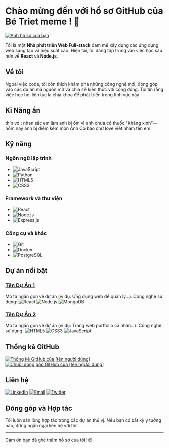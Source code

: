 # Chào mừng đến với hồ sơ GitHub của Bé Triet meme ! 👋

[![Ảnh hồ sơ của bạn](link-den-anh-dai-dien)](link-den-trang-ca-nhan-cua-ban)

Tôi là một **Nhà phát triển Web Full-stack** đam mê xây dựng các ứng dụng web sáng tạo và hiệu suất cao. Hiện tại, tôi đang tập trung vào việc học sâu hơn về **React** và **Node.js**.

## Về tôi

Ngoài việc code, tôi còn thích khám phá những công nghệ mới, đóng góp vào các dự án mã nguồn mở và chia sẻ kiến thức với cộng đồng. Tôi tin rằng việc học hỏi liên tục là chìa khóa để phát triển trong lĩnh vực này

## Kỉ Năng ẩn

thín vd : nhan sắc em làm anh bị ốm vì anh chưa có thuốc "Kháng xinh"--
          hôm nay anh bị điểm kém môn Anh Cô bảo chữ love viết nhầm tên em
          

## Kỹ năng

### Ngôn ngữ lập trình
- ![JavaScript](https://img.shields.io/badge/JavaScript-F7DF1E?style=for-the-badge&logo=javascript&logoColor=black)
- ![Python](https://img.shields.io/badge/Python-3776AB?style=for-the-badge&logo=python&logoColor=yellow)
- ![HTML5](https://img.shields.io/badge/HTML5-E34F26?style=for-the-badge&logo=html5&logoColor=white)
- ![CSS3](https://img.shields.io/badge/CSS3-1572B6?style=for-the-badge&logo=css3&logoColor=white)

### Framework và thư viện
- ![React](https://img.shields.io/badge/React-20232A?style=for-the-badge&logo=react&logoColor=61DAFB)
- ![Node.js](https://img.shields.io/badge/Node.js-339933?style=for-the-badge&logo=nodedotjs&logoColor=white)
- ![Express.js](https://img.shields.io/badge/Express.js-000000?style=for-the-badge&logo=express&logoColor=white)

### Công cụ và khác
- ![Git](https://img.shields.io/badge/Git-F05032?style=for-the-badge&logo=git&logoColor=white)
- ![Docker](https://img.shields.io/badge/Docker-2496ED?style=for-the-badge&logo=docker&logoColor=white)
- ![PostgreSQL](https://img.shields.io/badge/PostgreSQL-316192?style=for-the-badge&logo=postgresql&logoColor=white)

## Dự án nổi bật

### [Tên Dự Án 1](link-den-repo-du-an-1)
Mô tả ngắn gọn về dự án (ví dụ: Ứng dụng web để quản lý...).
Công nghệ sử dụng: ![React](https://img.shields.io/badge/React-20232A?style=for-the-badge&logo=react&logoColor=61DAFB) ![Node.js](https://img.shields.io/badge/Node.js-339933?style=for-the-badge&logo=nodedotjs&logoColor=white) ![MongoDB](https://img.shields.io/badge/MongoDB-47A248?style=for-the-badge&logo=mongodb&logoColor=white)

### [Tên Dự Án 2](link-den-repo-du-an-2)
Mô tả ngắn gọn về dự án (ví dụ: Trang web portfolio cá nhân...).
Công nghệ sử dụng: ![HTML5](https://img.shields.io/badge/HTML5-E34F26?style=for-the-badge&logo=html5&logoColor=white) ![CSS3](https://img.shields.io/badge/CSS3-1572B6?style=for-the-badge&logo=css3&logoColor=white) ![JavaScript](https://img.shields.io/badge/JavaScript-F7DF1E?style=for-the-badge&logo=javascript&logoColor=black)

## Thống kê GitHub

[![Thống kê GitHub của [tên người dùng]](https://github-readme-stats.vercel.app/api?username=your-username&show_icons=true&theme=material)](https://github.com/anuraghazra/github-readme-stats)
[![Chuỗi đóng góp GitHub của [tên người dùng]](https://github-readme-streak-stats.herokuapp.com/?user=your-username&theme=material)](https://github.com/DenverCoder1/github-readme-streak-stats)

## Liên hệ

[![LinkedIn](https://img.shields.io/badge/LinkedIn-0077B5?style=for-the-badge&logo=linkedin&logoColor=white)](https://www.linkedin.com/in/your-linkedin-profile/)
[![Email](https://img.shields.io/badge/Email-D14836?style=for-the-badge&logo=gmail&logoColor=white)](mailto:your.email@example.com)
[![Twitter](https://img.shields.io/badge/Twitter-1DA1F2?style=for-the-badge&logo=twitter&logoColor=white)](https://twitter.com/your-twitter-handle)

## Đóng góp và Hợp tác

Tôi luôn sẵn lòng hợp tác trong các dự án thú vị. Nếu bạn có bất kỳ ý tưởng nào, đừng ngần ngại liên hệ với tôi!

---
Cảm ơn bạn đã ghé thăm hồ sơ của tôi! 😊
